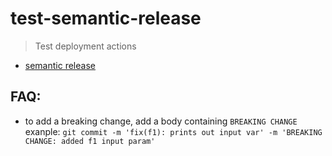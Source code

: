 # test-semantic-release
 >Test deployment actions
 - [semantic release](https://github.com/cycjimmy/semantic-release-action)

 ## FAQ:
 - to add a breaking change, add a body containing `BREAKING CHANGE`
  exanple:
  `git commit -m 'fix(f1): prints out input var' -m 'BREAKING CHANGE: added f1 input param'`